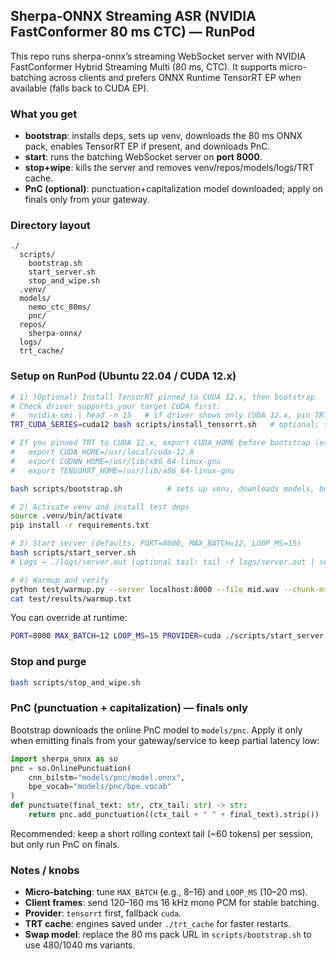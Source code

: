 ## Sherpa-ONNX Streaming ASR (NVIDIA FastConformer 80 ms CTC) — RunPod

This repo runs sherpa-onnx’s streaming WebSocket server with NVIDIA FastConformer Hybrid Streaming Multi (80 ms, CTC). It supports micro-batching across clients and prefers ONNX Runtime TensorRT EP when available (falls back to CUDA EP).

### What you get

- **bootstrap**: installs deps, sets up venv, downloads the 80 ms ONNX pack, enables TensorRT EP if present, and downloads PnC.
- **start**: runs the batching WebSocket server on **port 8000**.
- **stop+wipe**: kills the server and removes venv/repos/models/logs/TRT cache.
- **PnC (optional)**: punctuation+capitalization model downloaded; apply on finals only from your gateway.

### Directory layout

```
./
  scripts/
    bootstrap.sh
    start_server.sh
    stop_and_wipe.sh
  .venv/
  models/
    nemo_ctc_80ms/
    pnc/
  repos/
    sherpa-onnx/
  logs/
  trt_cache/
```

### Setup on RunPod (Ubuntu 22.04 / CUDA 12.x)

```bash
# 1) (Optional) Install TensorRT pinned to CUDA 12.x, then bootstrap
# Check driver supports your target CUDA first:
#   nvidia-smi | head -n 15   # if driver shows only CUDA 12.x, pin TRT to cuda12
TRT_CUDA_SERIES=cuda12 bash scripts/install_tensorrt.sh   # optional; skip if TRT already present

# If you pinned TRT to CUDA 12.x, export CUDA_HOME before bootstrap (example paths):
#   export CUDA_HOME=/usr/local/cuda-12.8
#   export CUDNN_HOME=/usr/lib/x86_64-linux-gnu
#   export TENSORRT_HOME=/usr/lib/x86_64-linux-gnu

bash scripts/bootstrap.sh          # sets up venv, downloads models, builds ORT (TRT if available)

# 2) Activate venv and install test deps
source .venv/bin/activate
pip install -r requirements.txt

# 3) Start server (defaults: PORT=8000, MAX_BATCH=12, LOOP_MS=15)
bash scripts/start_server.sh
# Logs → ./logs/server.out (optional tail: tail -f logs/server.out | sed -u 's/\r/\n/g')

# 4) Warmup and verify
python test/warmup.py --server localhost:8000 --file mid.wav --chunk-ms 120
cat test/results/warmup.txt
```

You can override at runtime:

```bash
PORT=8000 MAX_BATCH=12 LOOP_MS=15 PROVIDER=cuda ./scripts/start_server.sh
```

### Stop and purge

```bash
bash scripts/stop_and_wipe.sh
```

### PnC (punctuation + capitalization) — finals only

Bootstrap downloads the online PnC model to `models/pnc`. Apply it only when emitting finals from your gateway/service to keep partial latency low:

```python
import sherpa_onnx as so
pnc = so.OnlinePunctuation(
    cnn_bilstm="models/pnc/model.onnx",
    bpe_vocab="models/pnc/bpe.vocab"
)
def punctuate(final_text: str, ctx_tail: str) -> str:
    return pnc.add_punctuation((ctx_tail + " " + final_text).strip())
```

Recommended: keep a short rolling context tail (~60 tokens) per session, but only run PnC on finals.

### Notes / knobs

- **Micro-batching**: tune `MAX_BATCH` (e.g., 8–16) and `LOOP_MS` (10–20 ms).
- **Client frames**: send 120–160 ms 16 kHz mono PCM for stable batching.
- **Provider**: `tensorrt` first, fallback `cuda`.
- **TRT cache**: engines saved under `./trt_cache` for faster restarts.
- **Swap model**: replace the 80 ms pack URL in `scripts/bootstrap.sh` to use 480/1040 ms variants.

